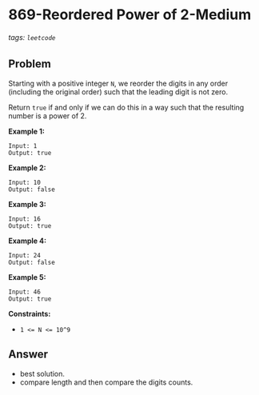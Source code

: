 # 869-Reordered Power of 2-Medium
###### tags: `leetcode`
## Problem
Starting with a positive integer `N`, we reorder the digits in any order (including the original order) such that the leading digit is not zero.

Return `true` if and only if we can do this in a way such that the resulting number is a power of 2.

**Example 1:**
```
Input: 1
Output: true
```
**Example 2:**
```
Input: 10
Output: false
```
**Example 3:**
```
Input: 16
Output: true
``` 
**Example 4:**
```
Input: 24
Output: false
``` 
**Example 5:**
```
Input: 46
Output: true
``` 

**Constraints:**
- `1 <= N <= 10^9`

## Answer
- best solution.
- compare length and then compare the digits counts.